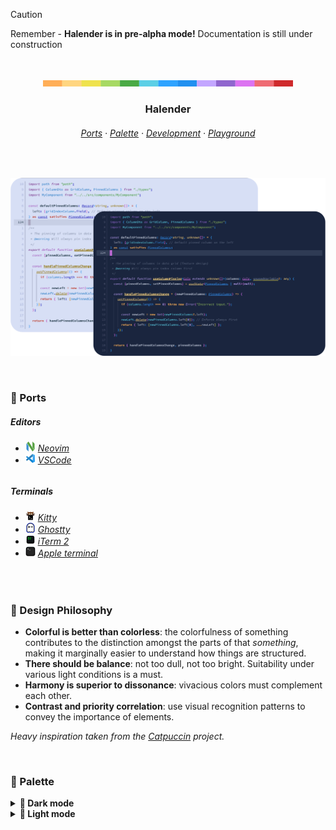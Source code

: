 > [!CAUTION]
> Remember - **Halender is in pre-alpha mode!** Documentation is still under construction

&nbsp;

<p align="center">
  <img src="./assets/docs/palette-stripe.svg" width="400" />
</p>

<h3 align="center">
 Halender
</h3>

<h6 align="center">
  <a href="https://github.com/deniskabana/halender#-ports">Ports</a>
  ·
  <a href="https://github.com/deniskabana/halender#-palette">Palette</a>
  ·
  <a href="https://github.com/catppuccin/catppuccin/tree/main/dev">Development</a>
  ·
  <a href="#">Playground</a>
</h6>

&nbsp;

<p align="center">
  <img src="./assets/screenshots/code.png" />
</p>

&nbsp;

### 📀 Ports

<h5>Editors</h5>
<h6>
  <ul>
    <li>
      <a href="./editors/nvim/"><img src="./assets/logos/logo-neovim.png" width="16" /></a>
      <a href="./editors/nvim/">Neovim</a>
    </li>
    <li>
      <a href="./editors/vscode/"><img src="./assets/logos/logo-vscode.png" width="16" /></a>
      <a href="./editors/vscode/">VSCode</a>
    </li>
  </ul>
</h6>

<h5>Terminals</h5>
<h6>
  <ul>
    <li>
      <a href="./terminals/kitty/"><img src="./assets/logos/logo-kitty.png" width="16" /></a>
      <a href="./terminals/kitty/">Kitty</a>
    </li>
    <li>
      <a href="./terminals/ghostty/"><img src="./assets/logos/logo-ghostty.png" width="16" /></a>
      <a href="./terminals/ghostty/">Ghostty</a>
    </li>
    <li>
      <a href="./terminals/iterm2/"><img src="./assets/logos/logo-iterm.png" width="16" /></a>
      <a href="./terminals/iterm2/">iTerm 2</a>
    </li>
    <li>
      <a href="./terminals/apple-terminal/"><img src="./assets/logos/logo-apple-terminal.png" width="16" /></a>
      <a href="./terminals/apple-terminal/">Apple&nbsp;terminal</a>
    </li>
  </ul>
</h6>

&nbsp;

### 🧠 Design Philosophy

- **Colorful is better than colorless**: the colorfulness of something contributes to the distinction amongst the parts
  of that _something_, making it marginally easier to understand how things are structured.
- **There should be balance**: not too dull, not too bright. Suitability under various light conditions is a must.
- **Harmony is superior to dissonance**: vivacious colors must complement each other.
- **Contrast and priority correlation**: use visual recognition patterns to convey the importance of elements.

_Heavy inspiration taken from the [Catpuccin](https://github.com/catppuccin/catppuccin) project._

&nbsp;

### 🎨 Palette

<!-- GEN:PALETTE:START -->

<details>
<summary><strong>🌙 Dark mode</strong></summary>
<br />
<table>
  <tr>
    <th>Color</th>
    <th>Hex</th>
    <th>Name</th>
    <th>Group</th>
    <th>Description</th>
  </tr>
  <tr>
    <td><img src="./assets/swatches/crimson_dark.svg" alt="#ef6b73" /></td>
    <td><code>#ef6b73</code></td>
    <td><strong>Crimson</strong></td>
    <td>Accent</td>
    <td><i>TBD</i></td>
  </tr>
  <tr>
    <td><img src="./assets/swatches/ruby_dark.svg" alt="#cf3a3c" /></td>
    <td><code>#cf3a3c</code></td>
    <td><strong>Ruby</strong></td>
    <td>Accent</td>
    <td><i>Status - Error, Danger, Critical action</i></td>
  </tr>
  <tr>
    <td><img src="./assets/swatches/amber_dark.svg" alt="#ffae57" /></td>
    <td><code>#ffae57</code></td>
    <td><strong>Amber</strong></td>
    <td>Accent</td>
    <td><i>Number, Operators, Decisive keyword (e.g. return)</i></td>
  </tr>
  <tr>
    <td><img src="./assets/swatches/gold_dark.svg" alt="#ffd580" /></td>
    <td><code>#ffd580</code></td>
    <td><strong>Gold</strong></td>
    <td>Accent</td>
    <td><i>Function, Method, Primary accent</i></td>
  </tr>
  <tr>
    <td><img src="./assets/swatches/citrine_dark.svg" alt="#eFE24D" /></td>
    <td><code>#eFE24D</code></td>
    <td><strong>Citrine</strong></td>
    <td>Accent</td>
    <td><i>Status - Warning, CTA</i></td>
  </tr>
  <tr>
    <td><img src="./assets/swatches/lime_dark.svg" alt="#a7d963" /></td>
    <td><code>#a7d963</code></td>
    <td><strong>Lime</strong></td>
    <td>Accent</td>
    <td><i>String</i></td>
  </tr>
  <tr>
    <td><img src="./assets/swatches/forest_dark.svg" alt="#4aaa45" /></td>
    <td><code>#4aaa45</code></td>
    <td><strong>Forest</strong></td>
    <td>Accent</td>
    <td><i>Status - Success, Positive action</i></td>
  </tr>
  <tr>
    <td><img src="./assets/swatches/cyan_dark.svg" alt="#5ccfe6" /></td>
    <td><code>#5ccfe6</code></td>
    <td><strong>Cyan</strong></td>
    <td>Accent</td>
    <td><i>Property, Parameter, Argument, Member</i></td>
  </tr>
  <tr>
    <td><img src="./assets/swatches/azure_dark.svg" alt="#2190f0" /></td>
    <td><code>#2190f0</code></td>
    <td><strong>Azure</strong></td>
    <td>Accent</td>
    <td><i>Type, Class, Interface, Namespace, Accessed property</i></td>
  </tr>
  <tr>
    <td><img src="./assets/swatches/cobalt_dark.svg" alt="#2Ea3FF" /></td>
    <td><code>#2Ea3FF</code></td>
    <td><strong>Cobalt</strong></td>
    <td>Accent</td>
    <td><i>Status - Info, CTA</i></td>
  </tr>
  <tr>
    <td><img src="./assets/swatches/lavender_dark.svg" alt="#c3a6ff" /></td>
    <td><code>#c3a6ff</code></td>
    <td><strong>Lavender</strong></td>
    <td>Accent</td>
    <td><i>Keyword, Control flow, Loop, Conditional</i></td>
  </tr>
  <tr>
    <td><img src="./assets/swatches/amethyst_dark.svg" alt="#9066ce" /></td>
    <td><code>#9066ce</code></td>
    <td><strong>Amethyst</strong></td>
    <td>Accent</td>
    <td><i>Secondary keyword (e.g. include), Built-in members</i></td>
  </tr>
  <tr>
    <td><img src="./assets/swatches/magenta_dark.svg" alt="#dc73f1" /></td>
    <td><code>#dc73f1</code></td>
    <td><strong>Magenta</strong></td>
    <td>Accent</td>
    <td><i>Decorator, Generic Type, Uncommon keyword, Secondary accent, CTA</i></td>
  </tr>
  <tr>
    <td><img src="./assets/swatches/mist_dark.svg" alt="#b2bacc" /></td>
    <td><code>#b2bacc</code></td>
    <td><strong>Mist</strong></td>
    <td>Text</td>
    <td><i>Default text, Variable declaration</i></td>
  </tr>
  <tr>
    <td><img src="./assets/swatches/snow_dark.svg" alt="#cfe3ef" /></td>
    <td><code>#cfe3ef</code></td>
    <td><strong>Snow</strong></td>
    <td>Text</td>
    <td><i>High contrast text (RARE)</i></td>
  </tr>
  <tr>
    <td><img src="./assets/swatches/slate_dark.svg" alt="#8695aa" /></td>
    <td><code>#8695aa</code></td>
    <td><strong>Slate</strong></td>
    <td>Text</td>
    <td><i>Dark text, Muted text, Inline suggestion</i></td>
  </tr>
  <tr>
    <td><img src="./assets/swatches/storm_dark.svg" alt="#616d86" /></td>
    <td><code>#616d86</code></td>
    <td><strong>Storm</strong></td>
    <td>Text</td>
    <td><i>Comment, Disabled text, Less important text</i></td>
  </tr>
  <tr>
    <td><img src="./assets/swatches/iron_dark.svg" alt="#515772" /></td>
    <td><code>#515772</code></td>
    <td><strong>Iron</strong></td>
    <td>Text</td>
    <td><i>Line number, Inactive text, Inactive UI element</i></td>
  </tr>
  <tr>
    <td><img src="./assets/swatches/midnight_dark.svg" alt="#1a253d" /></td>
    <td><code>#1a253d</code></td>
    <td><strong>Midnight</strong></td>
    <td>Surface</td>
    <td><i>Background, Main surface, Editor background</i></td>
  </tr>
  <tr>
    <td><img src="./assets/swatches/obsidian_dark.svg" alt="#171c28" /></td>
    <td><code>#171c28</code></td>
    <td><strong>Obsidian</strong></td>
    <td>Surface</td>
    <td><i>Sidebar, Panel, Secondary surface</i></td>
  </tr>
  <tr>
    <td><img src="./assets/swatches/dusk_dark.svg" alt="#2f3b54" /></td>
    <td><code>#2f3b54</code></td>
    <td><strong>Dusk</strong></td>
    <td>Surface</td>
    <td><i>Selection, Highlight, Active line, Elevated surface</i></td>
  </tr>
</table>
</details>

<details>
<summary><strong>🔅 Light mode</strong></summary>
<br />
<table>
  <tr>
    <th>Color</th>
    <th>Hex</th>
    <th>Name</th>
    <th>Group</th>
    <th>Description</th>
  </tr>
  <tr>
    <td><img src="./assets/swatches/crimson_light.svg" alt="#cf2a2c" /></td>
    <td><code>#cf2a2c</code></td>
    <td><strong>Crimson</strong></td>
    <td>Accent</td>
    <td><i>TBD</i></td>
  </tr>
  <tr>
    <td><img src="./assets/swatches/ruby_light.svg" alt="#cf2a2c" /></td>
    <td><code>#cf2a2c</code></td>
    <td><strong>Ruby</strong></td>
    <td>Accent</td>
    <td><i>Status - Error, Danger, Critical action</i></td>
  </tr>
  <tr>
    <td><img src="./assets/swatches/amber_light.svg" alt="#bf4030" /></td>
    <td><code>#bf4030</code></td>
    <td><strong>Amber</strong></td>
    <td>Accent</td>
    <td><i>Number, Operators, Decisive keyword (e.g. return)</i></td>
  </tr>
  <tr>
    <td><img src="./assets/swatches/gold_light.svg" alt="#907002" /></td>
    <td><code>#907002</code></td>
    <td><strong>Gold</strong></td>
    <td>Accent</td>
    <td><i>Function, Method, Primary accent</i></td>
  </tr>
  <tr>
    <td><img src="./assets/swatches/citrine_light.svg" alt="#c98005" /></td>
    <td><code>#c98005</code></td>
    <td><strong>Citrine</strong></td>
    <td>Accent</td>
    <td><i>Status - Warning, CTA</i></td>
  </tr>
  <tr>
    <td><img src="./assets/swatches/lime_light.svg" alt="#339425" /></td>
    <td><code>#339425</code></td>
    <td><strong>Lime</strong></td>
    <td>Accent</td>
    <td><i>String</i></td>
  </tr>
  <tr>
    <td><img src="./assets/swatches/forest_light.svg" alt="#4aaa45" /></td>
    <td><code>#4aaa45</code></td>
    <td><strong>Forest</strong></td>
    <td>Accent</td>
    <td><i>Status - Success, Positive action</i></td>
  </tr>
  <tr>
    <td><img src="./assets/swatches/cyan_light.svg" alt="#007ac5" /></td>
    <td><code>#007ac5</code></td>
    <td><strong>Cyan</strong></td>
    <td>Accent</td>
    <td><i>Property, Parameter, Argument, Member</i></td>
  </tr>
  <tr>
    <td><img src="./assets/swatches/azure_light.svg" alt="#0010b5" /></td>
    <td><code>#0010b5</code></td>
    <td><strong>Azure</strong></td>
    <td>Accent</td>
    <td><i>Type, Class, Interface, Namespace, Accessed property</i></td>
  </tr>
  <tr>
    <td><img src="./assets/swatches/cobalt_light.svg" alt="#2590EC" /></td>
    <td><code>#2590EC</code></td>
    <td><strong>Cobalt</strong></td>
    <td>Accent</td>
    <td><i>Status - Info, CTA</i></td>
  </tr>
  <tr>
    <td><img src="./assets/swatches/lavender_light.svg" alt="#9a40b3" /></td>
    <td><code>#9a40b3</code></td>
    <td><strong>Lavender</strong></td>
    <td>Accent</td>
    <td><i>Keyword, Control flow, Loop, Conditional</i></td>
  </tr>
  <tr>
    <td><img src="./assets/swatches/amethyst_light.svg" alt="#6f1f7f" /></td>
    <td><code>#6f1f7f</code></td>
    <td><strong>Amethyst</strong></td>
    <td>Accent</td>
    <td><i>Secondary keyword (e.g. include), Built-in members</i></td>
  </tr>
  <tr>
    <td><img src="./assets/swatches/magenta_light.svg" alt="#bc42ba" /></td>
    <td><code>#bc42ba</code></td>
    <td><strong>Magenta</strong></td>
    <td>Accent</td>
    <td><i>Decorator, Generic Type, Uncommon keyword, Secondary accent, CTA</i></td>
  </tr>
  <tr>
    <td><img src="./assets/swatches/mist_light.svg" alt="#222939" /></td>
    <td><code>#222939</code></td>
    <td><strong>Mist</strong></td>
    <td>Text</td>
    <td><i>Default text, Variable declaration</i></td>
  </tr>
  <tr>
    <td><img src="./assets/swatches/snow_light.svg" alt="#171c28" /></td>
    <td><code>#171c28</code></td>
    <td><strong>Snow</strong></td>
    <td>Text</td>
    <td><i>High contrast text (RARE)</i></td>
  </tr>
  <tr>
    <td><img src="./assets/swatches/slate_light.svg" alt="#223949" /></td>
    <td><code>#223949</code></td>
    <td><strong>Slate</strong></td>
    <td>Text</td>
    <td><i>Dark text, Muted text, Inline suggestion</i></td>
  </tr>
  <tr>
    <td><img src="./assets/swatches/storm_light.svg" alt="#818da6" /></td>
    <td><code>#818da6</code></td>
    <td><strong>Storm</strong></td>
    <td>Text</td>
    <td><i>Comment, Disabled text, Less important text</i></td>
  </tr>
  <tr>
    <td><img src="./assets/swatches/iron_light.svg" alt="#a1add6" /></td>
    <td><code>#a1add6</code></td>
    <td><strong>Iron</strong></td>
    <td>Text</td>
    <td><i>Line number, Inactive text, Inactive UI element</i></td>
  </tr>
  <tr>
    <td><img src="./assets/swatches/midnight_light.svg" alt="#e7dff5" /></td>
    <td><code>#e7dff5</code></td>
    <td><strong>Midnight</strong></td>
    <td>Surface</td>
    <td><i>Background, Main surface, Editor background</i></td>
  </tr>
  <tr>
    <td><img src="./assets/swatches/obsidian_light.svg" alt="#c9d4ea" /></td>
    <td><code>#c9d4ea</code></td>
    <td><strong>Obsidian</strong></td>
    <td>Surface</td>
    <td><i>Sidebar, Panel, Secondary surface</i></td>
  </tr>
  <tr>
    <td><img src="./assets/swatches/dusk_light.svg" alt="#b2bacc" /></td>
    <td><code>#b2bacc</code></td>
    <td><strong>Dusk</strong></td>
    <td>Surface</td>
    <td><i>Selection, Highlight, Active line, Elevated surface</i></td>
  </tr>
</table>
</details>

<!-- GEN:PALETTE:END -->
